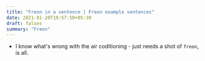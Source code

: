 ```yaml
---
title: "Freon in a sentence | Freon example sentences"
date: 2021-01-20T19:57:50+05:30
draft: falses
summary: "Freon"
---
```

- I know what's wrong with the air coditioning - just needs a shot of `freon`, is all.
                 

